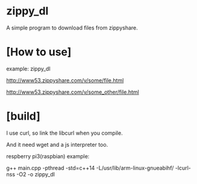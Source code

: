 # zippy_dl
A simple program to download files from zippyshare.

# [How to use]
example:
zippy_dl 

http://www53.zippyshare.com/v/some/file.html 

http://www53.zippyshare.com/v/some_other/file.html

# [build]
I use curl, so link the libcurl when you compile.

And it need wget and a js interpreter too.

respberry pi3(raspbian) example:

g++ main.cpp -pthread -std=c++14 -L/usr/lib/arm-linux-gnueabihf/ -lcurl-nss -O2 -o zippy_dl

